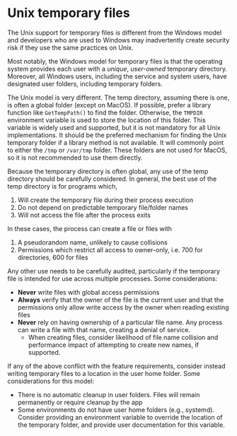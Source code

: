 
# Unix temporary files

The Unix support for temporary files is different from the Windows model and developers who
are used to Windows may inadvertently create security risk if they use the same practices on Unix.

Most notably, the Windows model for temporary files is that the operating system provides each user with a *unique*, *user-owned* temporary directory.
Moreover, all Windows users, including the service and system users, have designated user folders, including temporary folders.

The Unix model is very different. The temp directory, assuming there is one, is often a global folder (except on MacOS).
If possible, prefer a library function like `GetTempPath()` to find the folder. Otherwise,
the `TMPDIR` environment variable is used to store the location of this folder. This variable is
widely used and supported, but it is not mandatory for all Unix implementations. It should be the preferred
mechanism for finding the Unix temporary folder if a library method is not available. It will commonly
point to either the `/tmp` or `/var/tmp` folder. These folders are not used for MacOS, so it is not recommended
to use them directly.

Because the temporary directory is often global, any use of the temp directory should be carefully
considered. In general, the best use of the temp directory is for programs which,

1. Will create the temporary file during their process execution
1. Do not depend on predictable temporary file/folder names
1. Will not access the file after the process exits

In these cases, the process can create a file or files with
  1. A pseudorandom name, unlikely to cause collisions
  1. Permissions which restrict all access to owner-only, i.e. 700 for directories, 600 for files

Any other use needs to be carefully audited, particularly if the temporary file is intended for use across
multiple processes. Some considerations:

- **Never** write files with global access permissions
- **Always** verify that the owner of the file is the current user and that the permissions
  only allow write access by the owner when reading existing files
- **Never** rely on having ownership of a particular file name. Any process can write a file with that name,
  creating a denial of service.
  - When creating files, consider likelihood of file name collision and performance impact of attempting
    to create new names, if supported.

 If any of the above conflict with the feature requirements, consider instead writing temporary files to a
 location in the user home folder. Some considerations for this model:

 - There is no automatic cleanup in user folders. Files will remain permanently or require cleanup by the app
 - Some environments do not have user home folders (e.g., systemd). Consider providing an environment variable
   to override the location of the temporary folder, and provide user documentation for this variable.
